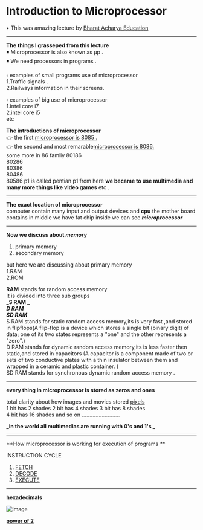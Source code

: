  # Introduction to Microprocessor                                  
• This was amazing lecture by [Bharat Acharya Education](https://www.youtube.com/watch?v=Xl2nWDcy0To&t=65s)     

----------------------------------------------------------------------------------------------------------------------------------------------------------------------       
**The things I grasseped from this lecture**        
◾ Microprocessor is also known as μp .       
◾ We need processors in programs .    

   ▫ examples of small programs use of microprocessor                                                         
   1.Traffic signals .                
   2.Railways information in their screens.   
   
   ▫ examples of big use of microprocessor    
   1.intel core i7       
   2.intel core i5    
   etc      
 
**The introductions of microprocessor**                                
👉 the first [microprocessor is 8085 .](https://www.tutorialspoint.com/microprocessor/microprocessor_8085_architecture.htm)                              
👉 the second and most remarable[microprocessor is 8086.](https://www.tutorialspoint.com/microprocessor/microprocessor_8086_overview.htm)         
                   some more in 86 family 
                   80186  
                   80286      
                   80386          
                   80486     
    80586  p1 is called pentian p1 from here **we became to use multimedia and many more things like video games**  etc .      
    
 ---------------------------------------------------------------------------------------------------------------------------------------------------------         
 **The exact  location of microprocessor**                           
 computer contain many input and output devices and **cpu** the mother board  contains in middle we have fat chip inside we can see **_microprocessor_**                  
 
 --------------------------------------------------------------------------------------------------------------------------------------------------------                    
                   
 **Now we discuss about _memory_**       
   1. primary memory             
   2. secondary memory                          
   
   but here we are discussing about primary memory                  
   1.RAM    
   2.ROM 
   
**RAM** stands for random access memory               
It is divided into three sub groups               
**_S RAM _**                    
**_D RAM_**                     
**_SD RAM_**              
S RAM stands for static random access memory,its is very fast ,and stored in flipflops(A flip-flop is a device which stores a single bit (binary digit) of data; one of its two states represents a "one" and the other represents a "zero".)                                    
D RAM stands for dynamic random access memory,its is less faster then static,and stored in capacitors (A capacitor is a component made of two or sets of two conductive plates with a thin insulator between them and wrapped in a ceramic and plastic container. )                                        
SD RAM stands for synchronous dynamic random access memory .                                                   

--------------------------------------------------------------------------------------------------------------------------------------------------------------------               

**every thing in microprocessor is stored as zeros and ones**                        


total clarity about how images and movies stored [pixels](https://www.bbc.co.uk/bitesize/topics/zf2f9j6/articles/z2tgr82)               
1 bit has 2 shades 
2 bit has 4 shades 
3 bit has 8 shades              
4 bit has 16 shades      and so on .........................                                      

**_in the world all multimedias are running with 0's and 1's _**               

---------------------------------------------------------------------------------------------------------------------------------------------------------------------            

**How microprocessor is working for execution of programs **                   
   
   INSTRUCTION CYCLE   
   1. [FETCH ](https://searchsqlserver.techtarget.com/definition/fetch)             
   2. [DECODE](https://en.wikipedia.org/wiki/Instruction_cycle)    
   3. [EXECUTE](https://www.intel.com/content/dam/www/program/education/us/en/documents/the-journery-inside/microprocessor/tji-microprocessors-handout2.pdf)            
  
-----------------------------------------------------------------------------------------------------------------------------------------------------------------                          
**hexadecimals**   
  
![image](https://user-images.githubusercontent.com/85113970/130770180-4ef46515-e53e-4f20-8418-ad25fffd4af1.png)


[**power of 2**  ](https://www.coursehero.com/file/8690660/Powers-of-2-Table/)         





